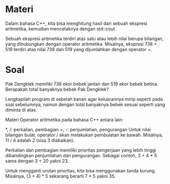 # Materi
Dalam bahasa C++, kita bisa menghitung hasil dari sebuah ekspresi aritmetika, kemudian mencetaknya dengan std::cout.

Sebuah ekspresi aritmetika terdiri atas satu atau lebih nilai berupa bilangan, yang dihubungkan dengan operator aritmetika. Misalnya, ekspresi 738 + 519 terdiri atas nilai 738 dan 519 yang dijumlahkan dengan operator +.

# Soal
Pak Dengklek memiliki 738 ekor bebek jantan dan 519 ekor bebek betina. Berapakah total banyaknya bebek Pak Dengklek?

Lengkapilah program di sebelah kanan agar keluarannya mirip seperti pada soal sebelumnya, namun dengan total banyaknya bebek sesuai seperti yang diminta di atas.

Materi
Operator aritmetika pada bahasa C++ antara lain:

*, /: perkalian, pembagian
+, -: penjumlahan, pengurangan
Untuk nilai bilangan bulat, operator / akan melakukan pembulatan ke bawah. Misalnya, 11 / 4 adalah 2 (sisa 3 diabaikan).

Perkalian dan pembagian memiliki prioritas pengerjaan yang lebih tinggi dibandingkan penjumlahan dan pengurangan. Sebagai contoh, 3 + 4 * 5 sama dengan 3 + 20 yakni 23.

Untuk mengganti urutan prioritas, kita bisa menggunakan tanda kurung. Misalnya, (3 + 4) * 5 sekarang berarti 7 * 5 yakni 35.